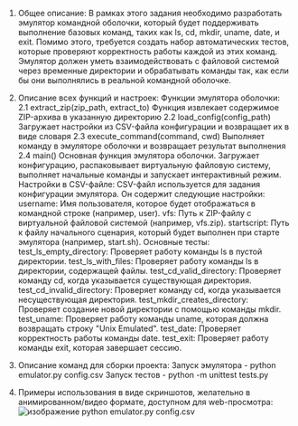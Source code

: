 1. Общее описание:
   В рамках этого задания необходимо разработать эмулятор командной оболочки, который будет поддерживать выполнение базовых команд, таких как ls, cd, mkdir, uname, date, и exit. Помимо этого, требуется создать набор автоматических тестов, которые проверяют корректность работы каждой из этих команд. Эмулятор должен уметь взаимодействовать с файловой системой через временные директории и обрабатывать команды так, как если бы они выполнялись в реальной командной оболочке.

2. Описание всех функций и настроек:
   Функции эмулятора оболочки:
   2.1 extract_zip(zip_path, extract_to)
       Функция извлекает содержимое ZIP-архива в указанную директорию
   2.2 load_config(config_path)
       Загружает настройки из CSV-файла конфигурации и возвращает их в виде словаря
   2.3 execute_command(command, cwd)
       Выполняет команду в эмуляторе оболочки и возвращает результат выполнения
   2.4 main()
       Основная функция эмулятора оболочки. Загружает конфигурацию, распаковывает виртуальную файловую систему, выполняет начальные команды и запускает интерактивный режим.
   Настройки в CSV-файле:
   CSV-файл используется для задания конфигурации эмулятора. Он содержит следующие настройки:
       username: Имя пользователя, которое будет отображаться в командной строке (например, user).
       vfs: Путь к ZIP-файлу с виртуальной файловой системой (например, vfs.zip).
       startscript: Путь к файлу начального сценария, который будет выполнен при старте эмулятора (например, start.sh).
   Основные тесты:
       test_ls_empty_directory: Проверяет работу команды ls в пустой директории.
       test_ls_with_files: Проверяет работу команды ls в директории, содержащей файлы.
       test_cd_valid_directory: Проверяет команду cd, когда указывается существующая директория.
       test_cd_invalid_directory: Проверяет команду cd, когда указывается несуществующая директория.
       test_mkdir_creates_directory: Проверяет создание новой директории с помощью команды mkdir.
       test_uname: Проверяет работу команды uname, которая должна возвращать строку "Unix Emulated".
       test_date: Проверяет корректность работы команды date.
       test_exit: Проверяет работу команды exit, которая завершает сессию.
3. Описание команд для сборки проекта:
   Запуск эмулятора - python emulator.py config.csv
   Запуск тестов - python -m unittest tests.py
4. Примеры использования в виде скриншотов, желательно в анимированном/видео формате, доступном для web-просмотра:
   ![изображение](https://github.com/user-attachments/assets/629925da-e5ee-4b9e-9f2d-9734122af90a)
   python emulator.py config.csv
   
   
